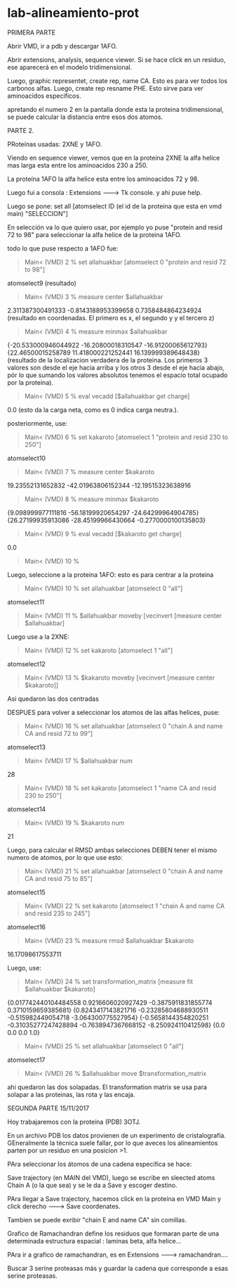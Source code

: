 # lab-alineamiento-prot



PRIMERA PARTE



Abrir VMD, ir a pdb y descargar 1AFO.



Abrir extensions, analysis, sequence viewer. Si se hace click en un residuo, ese aparecerá en el modelo tridimensional.




Luego, graphic representet, create rep,  name CA.  Esto es para ver todos los carbonos alfas. Luego, create rep resname PHE. Esto sirve para ver aminoacidos especificos.






apretando el numero 2 en la pantalla donde esta la proteina tridimensional, se puede calcular la distancia entre esos dos atomos.





PARTE 2.



PRoteínas usadas: 2XNE y 1AFO.



Viendo en sequence viewer, vemos que en la proteina 2XNE la alfa helice mas larga esta entre los aminoacidos 230 a 250.



La proteína 1AFO la alfa helice esta entre los aminoacidos 72 y 98.



Luego fui a consola : Extensions ---> Tk console. y ahi puse help.




Luego se pone:     set all [atomselect ID (el id de la proteina que esta en vmd main) "SELECCION"]



En selección va lo que quiero usar, por ejemplo yo puse "protein and resid 72 to 98" para seleccionar la alfa helice de la proteina 1AFO.




todo lo que puse respecto a 1AFO fue:


>Main< (VMD) 2 % set allahuakbar [atomselect 0 "protein and resid 72 to 98"]




atomselect9 (resultado)




>Main< (VMD) 3 % measure center $allahuakbar 




2.311387300491333 -0.8143188953399658 0.7358484864234924 (resultado en coordenadas. El primero es x, el segundo y y el tercero z)




>Main< (VMD) 4 % measure minmax $allahuakbar





{-20.533000946044922 -16.20800018310547 -16.91200065612793} {22.46500015258789 11.418000221252441 16.139999389648438} (resultado de la localizacion verdadera de la proteina. Los primeros 3 valores son desde el eje hacia arriba y los otros 3 desde el eje hacia abajo, pór lo que sumando los valores absolutos tenemos el espacio total ocupado por la proteina).





>Main< (VMD) 5 % eval vecadd [$allahuakbar get charge]




0.0 (esto da la carga neta, como es 0 indica carga neutra.).






posteriormente, use: 



>Main< (VMD) 6 % set kakaroto [atomselect 1 "protein and resid 230 to 250"]




atomselect10




>Main< (VMD) 7 % measure center $kakaroto




19.23552131652832 -42.01963806152344 -12.19515323638916




>Main< (VMD) 8 % measure minmax $kakaroto




{9.098999977111816 -56.18199920654297 -24.64299964904785} {26.27199935913086 -28.45199966430664 -0.2770000100135803}




>Main< (VMD) 9 % eval vecadd [$kakaroto get charge]




0.0




>Main< (VMD) 10 % 




Luego, seleccione a la proteina 1AFO:  esto es para centrar a la proteina



>Main< (VMD) 10 % set allahuakbar [atomselect 0 "all"]




atomselect11




>Main< (VMD) 11 % $allahuakbar moveby [vecinvert [measure center $allahuakbar]





Luego use a la 2XNE:


>Main< (VMD) 12 % set kakaroto [atomselect 1 "all"]




atomselect12




>Main< (VMD) 13 % $kakaroto moveby [vecinvert [measure center $kakaroto]]




Asi quedaron las dos centradas





DESPUES para volver a seleccionar los atomos de las alfas helices, puse:



>Main< (VMD) 16 % set allahuakbar [atomselect 0 "chain A and name CA and resid 72 to 99"]




atomselect13





>Main< (VMD) 17 % $allahuakbar num




28




>Main< (VMD) 18 % set kakaroto [atomselect 1 "name CA and resid 230 to 250"]




atomselect14




>Main< (VMD) 19 % $kakaroto num




21







Luego, para calcular el RMSD ambas selecciones DEBEN tener el mismo numero de atomos, por lo que use esto:




>Main< (VMD) 21 % set allahuakbar [atomselect 0 "chain A and name CA and resid 75 to 85"]




atomselect15




>Main< (VMD) 22 % set kakaroto [atomselect 1 "chain A and name CA and resid 235 to 245"]




atomselect16




>Main< (VMD) 23 % measure rmsd $allahuakbar $kakaroto




16.17098617553711





Luego, use:



>Main< (VMD) 24 % set transformation_matrix [measure fit $allahuakbar $kakaroto]




{0.017742440104484558 0.9216606020927429 -0.3875911831855774 0.3710159659385681} {0.8243417143821716 -0.23285804688930511 -0.515982449054718 -3.064300775527954} {-0.5658144354820251 -0.31035277247428894 -0.7638947367668152 -8.250924110412598} {0.0 0.0 0.0 1.0}




>Main< (VMD) 25 % set allahuakbar [atomselect 0 "all"]




atomselect17




>Main< (VMD) 26 % $allahuakbar move $transformation_matrix



ahi quedaron las dos solapadas. El transformation matrix se usa para solapar a las proteinas, las rota y las encaja.






SEGUNDA PARTE 15/11/2017






Hoy trabajaremos con la proteína (PDB) 3OTJ.





En un archivo PDB los datos provienen de un experimento de cristalografía. GEneralmente la técnica suele fallar, por lo que aveces los alineamientos parten por un residuo en una posicion >1.





PAra seleccionar los átomos de una cadena especifica se hace:




Save trajectory (en MAIN del VMD), luego se escribe en sleected atoms Chain A (o la que sea) y se le da a Save y escoger destino.






PAra llegar a Save trajectory, hacemos click en la proteína en VMD Main y click derecho ---> Save coordenates.






Tambien se puede exribir "chain E and name CA" sin comillas.





Grafico de Ramachandran define los residuos que formaran parte de una determinada estructura espacial : laminas beta, alfa helice...






PAra ir a grafico de ramachandran, es en Extensions ---> ramachandran....





Buscar 3 serine proteasas más y guardar la cadena que corresponde a esas serine proteasas.

